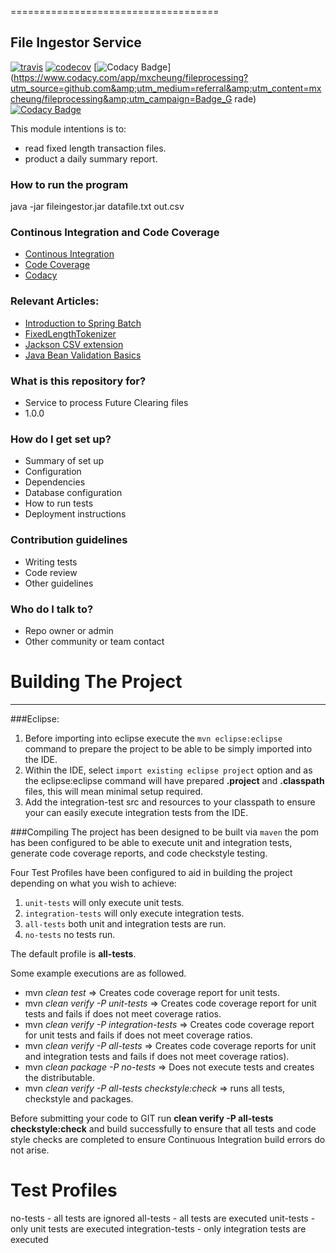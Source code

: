 ====================================
## File Ingestor Service
 
[![travis](https://travis-ci.org/mxcheung/fileprocessing.svg?branch=master)](https://travis-ci.org/mxcheung/fileprocessing?branch=master)
[![codecov](https://codecov.io/gh/mxcheung/fileprocessing/branch/master/graph/badge.svg)](https://codecov.io/gh/mxcheung/fileprocessing)
[![Codacy Badge](https://api.codacy.com/project/badge/Grade/a6949db121aa4485ae233638d880f080)](https://www.codacy.com/app/mxcheung/fileprocessing?utm_source=github.com&amp;utm_medium=referral&amp;utm_content=mxcheung/fileprocessing&amp;utm_campaign=Badge_G
rade)
[![Codacy Badge](https://api.codacy.com/project/badge/Coverage/a6949db121aa4485ae233638d880f080)](https://www.codacy.com/app/mxcheung/fileprocessing?utm_source=github.com&amp;utm_medium=referral&amp;utm_content=mxcheung/fileprocessing&amp;utm_campaign=Badge_Coverage)

This module intentions is to:  
   - read fixed length transaction files.
   - product a daily summary report.

### How to run the program ###
java -jar fileingestor.jar datafile.txt out.csv

### Continous Integration and Code Coverage 
- [Continous Integration](https://travis-ci.org/mxcheung/fileprocessing?branch=master)
- [Code Coverage](https://codecov.io/gh/mxcheung/fileprocessing)
- [Codacy](https://www.codacy.com/app/mxcheung/fileprocessing?utm_source=github.com&amp;utm_medium=referral&amp;utm_content=mxcheung/fileprocessing&amp;utm_campaign=Badge_Grade)


### Relevant Articles: 
- [Introduction to Spring Batch](http://www.baeldung.com/introduction-to-spring-batch)
- [FixedLengthTokenizer](https://docs.spring.io/spring-batch/trunk/apidocs/org/springframework/batch/item/file/transform/FixedLengthTokenizer.html)
- [Jackson CSV extension](http://www.baeldung.com/spring-app-setup-with-csv-files)
- [Java Bean Validation Basics](http://www.baeldung.com/javax-validation)

### What is this repository for? ###

* Service to process Future Clearing files
* 1.0.0

### How do I get set up? ###

* Summary of set up
* Configuration
* Dependencies
* Database configuration
* How to run tests
* Deployment instructions

### Contribution guidelines ###

* Writing tests
* Code review
* Other guidelines

### Who do I talk to? ###

* Repo owner or admin
* Other community or team contact



Building The Project
================
---
###Eclipse:
1. Before importing into eclipse execute the `mvn eclipse:eclipse` command to prepare the project to be able to 
be simply imported into the IDE.
2. Within the IDE, select `import existing eclipse project` option and as the eclipse:eclipse command will have
prepared **.project** and **.classpath** files, this will mean minimal setup required.
3. Add the integration-test src and resources to your classpath to ensure your can easily execute integration tests from the IDE.

###Compiling
The project has been designed to be built via `maven` the pom has been configured to be able to execute unit and
integration tests, generate code coverage reports, and code checkstyle testing.

Four Test Profiles have been configured to aid in building the project depending on what you wish to achieve:

1. `unit-tests` will only execute unit tests.
2. `integration-tests` will only execute integration tests.
3. `all-tests` both unit and integration tests are run.
4. `no-tests` no tests run.

The default profile is __all-tests__.

Some example executions are as followed.
* mvn _clean test_ => Creates code coverage report for unit tests.
* mvn _clean verify -P unit-tests_ => Creates code coverage report for unit tests and fails if does not meet coverage ratios.
* mvn _clean verify -P integration-tests_ => Creates code coverage report for unit tests and fails if does not meet coverage ratios. 
* mvn _clean verify -P all-tests_ => Creates code coverage reports for unit and integration tests and fails if does not meet coverage ratios).
* mvn _clean package -P no-tests_ => Does not execute tests and creates the distributable.
* mvn _clean verify -P all-tests checkstyle:check_ => runs all tests, checkstyle and packages.	

Before submitting your code to GIT run __clean verify -P all-tests checkstyle:check__ and build successfully to ensure that all tests and code style checks are completed to ensure Continuous Integration build errors do not arise.

Test Profiles
=============
no-tests - all tests are ignored
all-tests - all tests are executed
unit-tests - only unit tests are executed
integration-tests - only integration tests are executed



